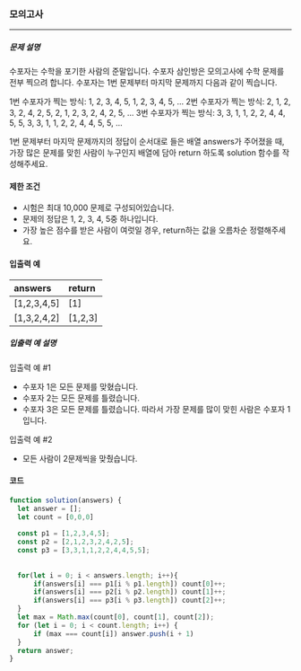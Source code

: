 

### 모의고사

***

##### 문제 설명

수포자는 수학을 포기한 사람의 준말입니다. 수포자 삼인방은 모의고사에 수학 문제를 전부 찍으려 합니다. 수포자는 1번 문제부터 마지막 문제까지 다음과 같이 찍습니다.

1번 수포자가 찍는 방식: 1, 2, 3, 4, 5, 1, 2, 3, 4, 5, ...
2번 수포자가 찍는 방식: 2, 1, 2, 3, 2, 4, 2, 5, 2, 1, 2, 3, 2, 4, 2, 5, ...
3번 수포자가 찍는 방식: 3, 3, 1, 1, 2, 2, 4, 4, 5, 5, 3, 3, 1, 1, 2, 2, 4, 4, 5, 5, ...

1번 문제부터 마지막 문제까지의 정답이 순서대로 들은 배열 answers가 주어졌을 때, 가장 많은 문제를 맞힌 사람이 누구인지 배열에 담아 return 하도록 solution 함수를 작성해주세요.

#### 제한 조건

- 시험은 최대 10,000 문제로 구성되어있습니다.
- 문제의 정답은 1, 2, 3, 4, 5중 하나입니다.
- 가장 높은 점수를 받은 사람이 여럿일 경우, return하는 값을 오름차순 정렬해주세요.

#### 입출력 예

| answers	              | return                           | 
| :-------------------- | :---------------------------------- | 
| [1,2,3,4,5] | [1] | 
|[1,3,2,4,2]	|[1,2,3]|

##### 입출력 예 설명

입출력 예 #1

- 수포자 1은 모든 문제를 맞혔습니다.
- 수포자 2는 모든 문제를 틀렸습니다.
- 수포자 3은 모든 문제를 틀렸습니다.
따라서 가장 문제를 많이 맞힌 사람은 수포자 1입니다.

입출력 예 #2

- 모든 사람이 2문제씩을 맞췄습니다.


#### 코드
```js
function solution(answers) {
  let answer = [];
  let count = [0,0,0]
  
  const p1 = [1,2,3,4,5];
  const p2 = [2,1,2,3,2,4,2,5];
  const p3 = [3,3,1,1,2,2,4,4,5,5];
  
  
  for(let i = 0; i < answers.length; i++){
      if(answers[i] === p1[i % p1.length]) count[0]++;
      if(answers[i] === p2[i % p2.length]) count[1]++;
      if(answers[i] === p3[i % p3.length]) count[2]++;
  }
  let max = Math.max(count[0], count[1], count[2]);
  for (let i = 0; i < count.length; i++) {
      if (max === count[i]) answer.push(i + 1)
  }
  return answer;
}
```
